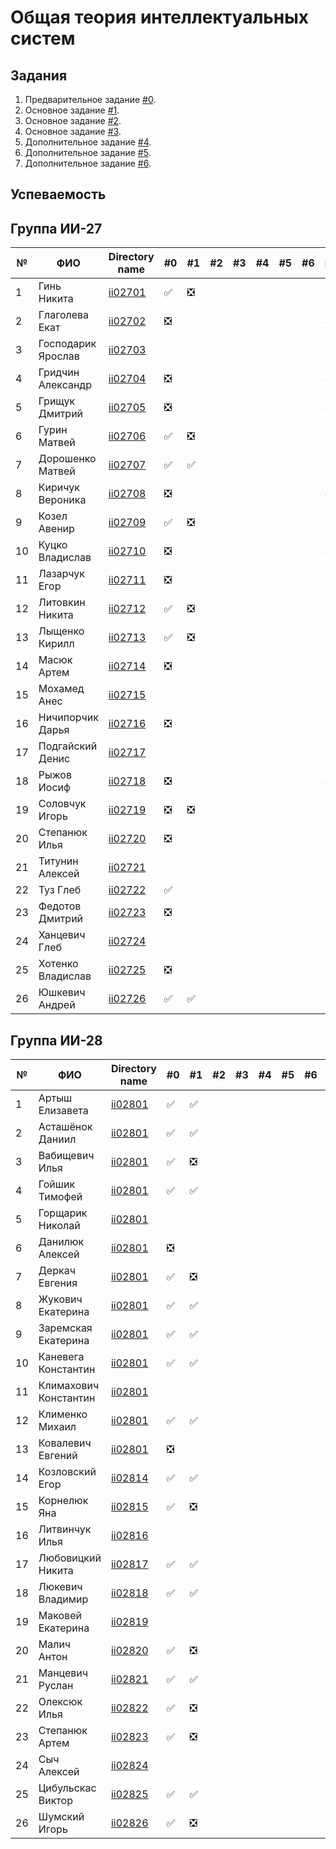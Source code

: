 # Общая теория интеллектуальных систем

## Задания

1. Предварительное задание [#0](./tasks/task_00/readme.md).
2. Основное задание [#1](./tasks/task_01/readme.md).
3. Основное задание [#2](./tasks/task_02/readme.md).
4. Основное задание [#3](./tasks/task_03/readme.md).
5. Дополнительное задание [#4](./tasks/task_04/readme.md).
6. Дополнительное задание [#5](./tasks/task_05/readme.md).
7. Дополнительное задание [#6](./tasks/task_06/readme.md).

## Успеваемость

## Группа ИИ-27
| №  | ФИО                               | Directory name              | #0 | #1  | #2 | #3 | #4 | #5 | #6 | Рейтинг |
|----|-----------------------------------|-----------------------------|----|-----|----|----|----|----|----|---------|
| 1  |Гинь Никита                        |[ii02701](./trunk/ii02701/)  | ✅ | ❎ |    |    |    |    |    | 6       |
| 2  |Глаголева Екат                     |[ii02702](./trunk/ii02702/)  | ❎ |    |    |    |    |    |    | 4       |
| 3  |Господарик Ярослав                 |[ii02703](./trunk/ii02703/)  |    |    |    |    |    |    |    | 2       |
| 4  |Гридчин Александр                  |[ii02704](./trunk/ii02704/)  | ❎ |    |    |    |    |    |    | 4       |
| 5  |Грищук Дмитрий                     |[ii02705](./trunk/ii02705/)  | ❎ |    |    |    |    |    |    | 4       |
| 6  |Гурин Матвей                       |[ii02706](./trunk/ii02706/)  | ✅ | ❎ |    |    |    |    |    | 6       |
| 7  |Дорошенко Матвей                   |[ii02707](./trunk/ii02707/)  | ✅ | ✅ |    |    |    |    |    | 8      |
| 8  |Киричук Вероника                   |[ii02708](./trunk/ii02708/)  | ❎ |    |    |    |    |    |    | 4      |
| 9  |Козел Авенир                       |[ii02709](./trunk/ii02709/)  | ✅ | ❎ |    |    |    |    |    | 5      |
| 10 |Куцко Владислав                    |[ii02710](./trunk/ii02710/)  | ❎ |    |    |    |    |    |    | 4      |
| 11 |Лазарчук Егор                      |[ii02711](./trunk/ii02711/)  | ❎ |    |    |    |    |    |    | 4      |
| 12 |Литовкин Никита                    |[ii02712](./trunk/ii02712/)  | ✅ | ❎ |    |    |    |    |    | 6      |
| 13 |Лыщенко Кирилл                     |[ii02713](./trunk/ii02713/)  | ✅ | ❎ |    |    |    |    |    | 6      |
| 14 |Масюк Артем                        |[ii02714](./trunk/ii02714/)  | ❎ |    |    |    |    |    |    | 4      |
| 15 |Мохамед Анес                       |[ii02715](./trunk/ii02715/)  |    |    |    |    |    |    |    | 2      |
| 16 |Ничипорчик Дарья                   |[ii02716](./trunk/ii02716/)  | ❎ |    |    |    |    |    |    | 4      |
| 17 |Подгайский Денис                   |[ii02717](./trunk/ii02717/)  |    |    |    |    |    |    |    | 2      |
| 18 |Рыжов Иосиф                        |[ii02718](./trunk/ii02718/)  | ❎ |    |    |    |    |    |    | 4      |
| 19 |Соловчук Игорь                     |[ii02719](./trunk/ii02719/)  | ❎ | ❎ |    |    |    |    |    | 6      |
| 20 |Степанюк Илья                      |[ii02720](./trunk/ii02720/)  | ❎ |    |    |    |    |    |    | 4      |
| 21 |Титунин Алексей                    |[ii02721](./trunk/ii02721/)  |     |    |    |    |    |    |    | 2      |
| 22 |Туз Глеб                           |[ii02722](./trunk/ii02722/)  | ✅ |    |    |    |    |    |    | 5      |
| 23 |Федотов Дмитрий                    |[ii02723](./trunk/ii02723/)  | ❎ |    |    |    |    |    |    | 4      |
| 24 |Ханцевич Глеб                      |[ii02724](./trunk/ii02724/)  |    |    |    |    |    |    |    | 2      |
| 25 |Хотенко Владислав                  |[ii02725](./trunk/ii02725/)  | ❎ |    |    |    |    |    |    | 4     |
| 26 |Юшкевич Андрей                     |[ii02726](./trunk/ii02726/)  | ✅ | ✅ |    |    |    |    |    | 5     |


## Группа ИИ-28
  
| №  | ФИО                               | Directory name               | #0 | #1 | #2 | #3 | #4 | #5 | #6 | Рейтинг |
|----|-----------------------------------|------------------------------|----|----|----|----|----|----|----|---------|
| 1  |Артыш Елизавета                    |[ii02801](./trunk/ii02801/)   | ✅ | ✅|    |    |    |    |    |8         |
| 2  |Асташёнок Даниил                   |[ii02801](./trunk/ii02801/)   | ✅ | ✅|    |    |    |    |    |8         |
| 3  |Вабищевич Илья                     |[ii02801](./trunk/ii02801/)   | ✅ | ❎|    |    |    |    |    |6         |
| 4  |Гойшик Тимофей                     |[ii02801](./trunk/ii02801/)   | ✅ | ✅|    |    |    |    |    |8         |
| 5  |Горщарик Николай                   |[ii02801](./trunk/ii02801/)   |    |    |    |    |    |    |    |2         |
| 6  |Данилюк Алексей                    |[ii02801](./trunk/ii02801/)   | ❎ |    |    |    |    |    |   |4         |
| 7  |Деркач Евгения                     |[ii02801](./trunk/ii02801/)   | ✅ | ❎ |    |    |    |    |   |6         |
| 8  |Жукович Екатерина                  |[ii02801](./trunk/ii02801/)   | ✅ | ✅ |    |    |    |    |    |8        |
| 9  |Заремская Екатерина                |[ii02801](./trunk/ii02801/)   | ✅ | ✅ |    |    |    |    |    |8        |
| 10 |Каневега Константин                |[ii02801](./trunk/ii02801/)   | ✅ | ✅ |    |    |    |    |    |8         |
| 11 |Климахович Константин              |[ii02801](./trunk/ii02801/)   |    |    |    |    |    |    |    |2         |
| 12 |Клименко Михаил                    |[ii02801](./trunk/ii02801/)   | ✅ | ✅ |    |    |    |    |    |8        |
| 13 |Ковалевич Евгений                  |[ii02801](./trunk/ii02801/)   | ❎ |    |    |    |    |    |    |4         |
| 14 |Козловский Егор                    |[ii02814](./trunk/ii02814/)   | ✅ | ✅ |    |    |    |    |    | 8      |
| 15 |Корнелюк Яна                       |[ii02815](./trunk/ii02815/)   | ✅ | ❎ |    |    |    |    |    | 6      |
| 16 |Литвинчук Илья                     |[ii02816](./trunk/ii02816/)   |    |    |    |    |    |    |    | 2      |
| 17 |Любовицкий Никита                  |[ii02817](./trunk/ii02817/)   | ✅ | ✅ |    |    |    |    |    | 8     |
| 18 |Люкевич Владимир                   |[ii02818](./trunk/ii02818/)   | ✅ | ✅ |    |    |    |    |    | 8     |
| 19 |Маковей Екатерина                  |[ii02819](./trunk/ii02819/)   |    |     |    |    |    |    |    | 2     |
| 20 |Малич Антон                        |[ii02820](./trunk/ii02820/)   | ✅ | ❎ |    |    |    |    |    | 6     |
| 21 |Манцевич Руслан                    |[ii02821](./trunk/ii02821/)   | ✅ | ✅ |    |    |    |    |    | 8     |
| 22 |Олексюк Илья                       |[ii02822](./trunk/ii02822/)   | ✅ | ❎ |    |    |    |    |    | 6     |
| 23 |Степанюк Артем                     |[ii02823](./trunk/ii02823/)   | ✅ | ❎ |    |    |    |    |    | 6     |
| 24 |Сыч Алексей                        |[ii02824](./trunk/ii02824/)   |    |    |    |    |    |    |    | 2     |
| 25 |Цибульскас Виктор                  |[ii02825](./trunk/ii02825/)   | ✅ |✅ |    |    |    |    |    | 8     |
| 26 |Шумский Игорь                      |[ii02826](./trunk/ii02826/)   | ✅  | ❎ |    |    |    |    |   | 6     |
